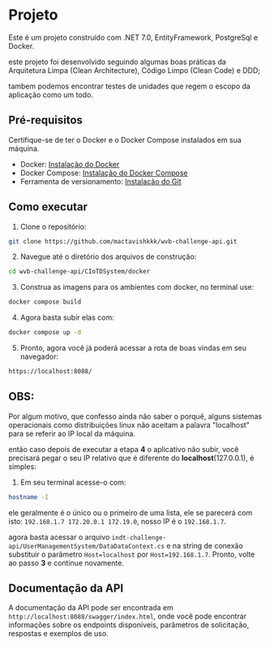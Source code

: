 # Projeto

Este é um projeto construído com .NET 7.0, EntityFramework, PostgreSql e Docker.

este projeto foi desenvolvido seguindo algumas boas práticas da Arquitetura Limpa (Clean Architecture), Código Limpo (Clean Code) e DDD;

tambem podemos encontrar testes de unidades que regem o escopo da aplicação como um todo.

## Pré-requisitos

Certifique-se de ter o Docker e o Docker Compose instalados em sua máquina.

- Docker: [Instalação do Docker](https://docs.docker.com/get-docker/)
- Docker Compose: [Instalação do Docker Compose](https://docs.docker.com/compose/install/)
- Ferramenta de versionamento: [Instalação do Git](https://git-scm.com/)

## Como executar

1. Clone o repositório:

```bash
git clone https://github.com/mactavishkkk/wvb-challenge-api.git
```

2. Navegue até o diretório dos arquivos de construção:

```bash
cd wvb-challenge-api/CIoTDSystem/docker
```

3. Construa as imagens para os ambientes com docker, no terminal use:

```bash
docker compose build
```

4. Agora basta subir elas com:

```bash
docker compose up -d
```

5. Pronto, agora você já poderá acessar a rota de boas vindas em seu navegador:

```bash
https://localhost:8088/
```

## OBS:
Por algum motivo, que confesso ainda não saber o porquê, alguns sistemas operacionais como distribuições linux não aceitam a palavra "localhost" para se referir ao IP local da máquina.

então caso depois de executar a etapa **4** o aplicativo não subir, você precisará pegar o seu IP relativo que é diferente do **localhost**(127.0.0.1), é simples:

1. Em seu terminal acesse-o com:

```bash
hostname -I
```

ele geralmente é o único ou o primeiro de uma lista, ele se parecerá com isto: `192.168.1.7 172.20.0.1 172.19.0`, nosso IP é o `192.168.1.7`.

agora basta acessar o arquivo `indt-challenge-api/UserManagementSystem/DataDataContext.cs` e na string de conexão substituir o parâmetro `Host=localhost` por `Host=192.168.1.7`. Pronto, volte ao passo **3** e continue novamente.

## Documentação da API

A documentação da API pode ser encontrada em `http://localhost:8088/swagger/index.html`, onde você pode encontrar informações sobre os endpoints disponíveis, parâmetros de solicitação, respostas e exemplos de uso.
